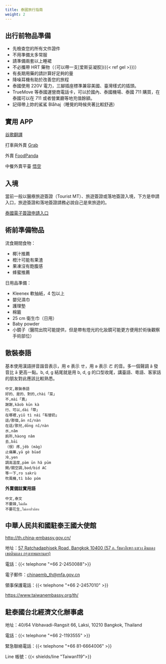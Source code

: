```yaml
---
title: 泰國旅行指南
weight: 2
---
```


## 出行前物品準備

- 先檢查您的所有文件證件
- 不用準備太多常服
- 請準備兩套以上睡裙
- 不必攜帶 HRT 藥物（（可以帶一支[爱斯妥凝胶]({{< ref gel >}})）
- 有長期用藥的請計算好足夠的量
- 降噪耳機有助於改善您的旅程
- 泰國使用 220V 電力，三腳插座標準兼容美國、臺灣樣式的插頭。
- TrueMove 等泰國運營商電話卡，可以於國內、泰國機場、泰國 711 購買，在泰國可以在 711 或者營業廳等地充值餘額。
- 記得帶上妳的鯊鯊 Blåhaj（睡覺的時候夾著比較舒適）

## 實用 APP

[谷歌翻譯](https://play.google.com/store/apps/details?id=com.google.android.apps.translate)

打車與外賣 [Grab](https://play.google.com/store/apps/details?id=com.grabtaxi.passenger)

外賣 [FoodPanda](https://play.google.com/store/apps/details?id=com.global.foodpanda.android)

中餐外賣平臺 [悟空](https://play.google.com/store/apps/details?id=com.wukong.waimai)

## 入境

當前一般以醫療旅遊簽證（Tourist MT）、旅遊簽證或落地簽證入境，下方是申請入口，旅遊簽證和落地簽證請務必說自己是來旅遊的。

[泰國電子簽證申請入口](https://www.thaievisa.go.th/)

## 術前準備物品

流食期間食物：

- 椰汁推薦
- 橙汁可能有果渣
- 果凍沒有飽腹感
- 蜂蜜推薦

日用品準備：

- Kleenex 軟抽紙，4 包以上
- 嬰兒濕巾
- 護理墊
- 棉籤
- 25 cm 衛生巾（日用）
- Baby powder
- 小鏡子（醫院出院可能提供，但是帶有燈光的化妝鏡可能更方便用於術後觀察手術部位）

## 散裝泰語

基本使用漢語拼音諧音表示，用 e 表示 ㄝ，用 ə 表示 ㄜ 的音。多一個聲調 â 發音比 ā 更高一點。b, d, g 結尾就是用 b, d, g 的口型收尾，講臺語、粵語、客家話的朋友對此應該比較熟悉。

```csv
中文,散裝泰語
好的、是的、對的,chài「菜」
不,mài「賣」
謝謝,kǎob kūn kà
行、可以,dài「帶」
在哪裡,yiǔ tì nái「有替奶」
這/那個,ān nî/nàn
在這/那兒,dōng nî/nàn
水,nâm
廁所,hàong nâm
去,bāi
（很）疼,jěb (màg)
止痛藥,yā gè būad
冷,yen
調高溫度,pə̀m ūn hǎ pūm
開/關空調,bəd/bid AC
等一下,ro sakrù
吹風機,tì bǎo póm
```

**外賣備註實用語**

```csv
中文,泰文
不要辣,ไม่เผ็ด
不要花生,ไม่เอาถั่วลิสง
```

## 中華人民共和國駐泰王國大使館

<http://th.china-embassy.gov.cn/>

地址：[57 Ratchadaphisek Road, Bangkok 10400 (57 ถ. รัชดาภิเษก แขวง ดินแดง เขตดินแดง กรุงเทพมหานคร)](https://goo.gl/maps/VraMb8dvM2uCq99f7)

電話：{{< telephone "+66 2-2450088">}}

電子郵件：<chinaemb_th@mfa.gov.cn>

領事保護電話：{{< telephone "+66 2-2457010" >}}

<https://www.taiwanembassy.org/th/>

## 駐泰國台北經濟文化辦事處

地址：40/64 Vibhavadi-Rangsit 66, Laksi, 10210 Bangkok, Thailand

電話：{{< telephone "+66 2-1193555" >}}

緊急聯絡電話：{{< telephone "+66 81-6664006" >}}

Line 帳號：{{< shields/line "Taiwan119">}}
